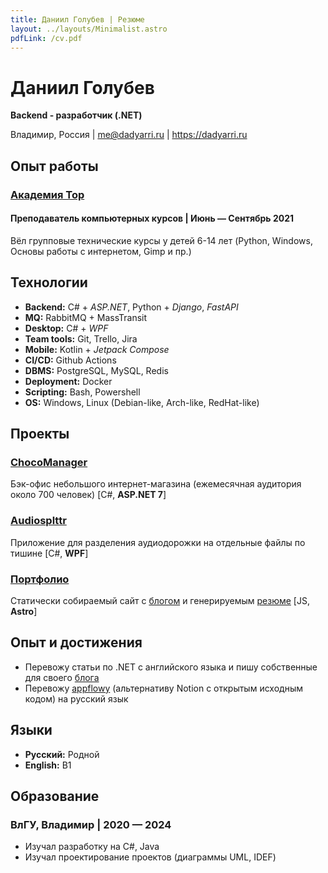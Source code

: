 ```yaml
---
title: Даниил Голубев | Резюме
layout: ../layouts/Minimalist.astro
pdfLink: /cv.pdf
---
```


# Даниил Голубев

**Backend - разработчик (.NET)**

Владимир, Россия | me@dadyarri.ru | https://dadyarri.ru

## Опыт работы

### [Академия Top](https://vlad.top-academy.ru/)

#### Преподаватель компьютерных курсов | Июнь — Сентябрь 2021

Вёл групповые технические курсы у детей 6-14 лет (Python, Windows, Основы работы с интернетом, Gimp и пр.)

## Технологии

- **Backend:** C# + *ASP.NET*, Python + *Django*, *FastAPI*
- **MQ:** RabbitMQ + MassTransit
- **Desktop:** C# + *WPF*
- **Team tools:** Git, Trello, Jira
- **Mobile:** Kotlin + *Jetpack Compose*
- **CI/CD:** Github Actions
- **DBMS:** PostgreSQL, MySQL, Redis
- **Deployment:** Docker
- **Scripting:** Bash, Powershell
- **OS:** Windows, Linux (Debian-like, Arch-like, RedHat-like)

## Проекты

### [ChocoManager](https://github.com/choco-manager)

Бэк-офис небольшого интернет-магазина (ежемесячная аудитория около 700 человек) [C#, **ASP.NET 7**]

### [Audiosplttr](https://github.com/dadyarri/audiosplttr)

Приложение для разделения аудиодорожки на отдельные файлы по тишине [C#, **WPF**]

### [Портфолио](https://github.com/dadyarri/portfolio)

Статически собираемый сайт с [блогом](https://dadyarri.ru/posts) и генерируемым [резюме](https://dadyarri.ru/cv.pdf) [JS, **Astro**]

## Опыт и достижения

- Перевожу статьи по .NET с английского языка и пишу собственные для своего [блога](https://dadyarri.ru)
- Перевожу [appflowy](https://appflowy.io) (альтернативу Notion с открытым исходным кодом) на русский язык

## Языки

- **Русский:** Родной
- **English:** B1

## Образование

### ВлГУ, Владимир | 2020 — 2024

- Изучал разработку на C#, Java
- Изучал проектирование проектов (диаграммы UML, IDEF)
